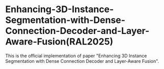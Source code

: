 # Enhancing-3D-Instance-Segmentation-with-Dense-Connection-Decoder-and-Layer-Aware-Fusion(RAL2025)
This is the official implementation of paper "Enhancing 3D Instance Segmentation with Dense Connection Decoder and Layer-Aware Fusion".
